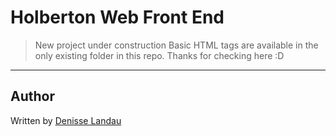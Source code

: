# Holberton Web Front End

> New project under construction
> Basic HTML tags are available in the only existing folder in this repo.
> Thanks for checking here :D
---
## Author

Written by [Denisse Landau](https://www.linkedin.com/in/denisselandau/ "Denisse Landau")
